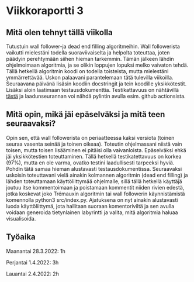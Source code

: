 # Viikkoraportti 3

## Mitä olen tehnyt tällä viikolla
Tutustuin wall follower-ja dead end filling algoritmeihin. Wall followerista vaikutti mielestäni todella suoraviivaiselta ja helpolta toteuttaa, 
joten päädyin perehtymään siihen hieman tarkemmin. Tämän jälkeen lähdin ohjelmoimaan algoritmia, ja se olikin loppujen lopuksi melko vaivaton tehdä. 
Tällä hetkellä algoritmin koodi on todella toisteista, mutta mielestäni ymmärrettävää. Uskon palaavani parantelemaan tätä tulevilla viikoilla.
Seuraavana päivänä lisäsin koodiin docstringit ja tein koodille yksikkötestit. Lisäksi aloin laatimaan testausdokumenttia. Testikattavuus on nähtävillä
[tästä](https://github.com/amandahamynen/maze_solver/blob/main/dokumentaatio/coverage_report_week3.png) ja laadunseurannan voi nähdä pylintin avulla
esim. github actionsista.

## Mitä opin, mikä jäi epäselväksi ja mitä teen seuraavaksi?
Opin sen, että wall followerista on periaatteessa kaksi versiota (toinen seuraa vasenta seinää ja toinen oikeaa). Toteutin ohjelmassani niistä vain 
toisen, mutta toisen lisääminen ei pitäisi olla vaivanloista.
Epäselväksi ehkä jäi yksikkötestien toteuttaminen. Tällä hetkellä testikatettavuus on korkea (97%), mutta en ole varma, ovatko testini laadullisesti
tarpeeksi hyviä. Pohdin tätä samaa hieman alustavasti testausdokumentissa.
Seuraavaksi uskoisin toteuttavani vielä ainakin kolmannen algoritmin (dead end filling) ja lähden toteuttamaan käyttöliittymää ohjelmalle, sillä
tällä hetkellä käyttäjä joutuu itse kommentoimaan ja poistamaan kommentit niiden rivien edestä, jotka koskevat joko Trémauxin algoritmin tai
wall followerin käynnistämistä komennolla python3 src/index.py. Ajatuksena on nyt ainakin alustavasti luoda käyttöliittymä, jota hallitaan suoraan
komentoriviltä ja sen avulla voidaan generoida tietynlainen labyrintti ja valita, mitä algoritmia haluaa visualisoida.

## Työaika
Maanantai 28.3.2022: 1h

Perjantai 1.4.2022: 3h

Lauantai 2.4.2022: 2h
